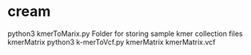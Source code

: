 # cream
python3 kmerToMarix.py Folder for storing sample kmer collection files kmerMatrix
python3 k-merToVcf.py kmerMatrix kmerMatrix.vcf
 
